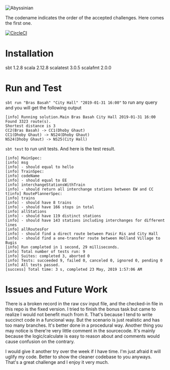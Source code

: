 ![Abyssinian](http://www.pethealthnetwork.com/sites/default/files/styles/large/public/the-abyssinian.jpg "Abyssinian Cat")

The codename indicates the order of the accepted challenges. Here comes the first one.

[![CircleCI](https://circleci.com/gh/zh3w4ng/abyssinian.svg?style=svg)](https://circleci.com/gh/zh3w4ng/abyssinian)

# Installation

sbt 1.2.8
scala 2.12.8
scalatest 3.0.5
scalafmt 2.0.0

# Run and Test

`sbt run "Bras Basah" "City Hall" "2019-01-31 16:00"` to run any query and you will get the following output
```
[info] Running solution.Main Bras Basah City Hall 2019-01-31 16:00
Found 3323 route(s).
Shortest distance is 3
CC2(Bras Basah) -> CC1(Dhoby Ghaut)
CC1(Dhoby Ghaut) -> NS24(Dhoby Ghaut)
NS24(Dhoby Ghaut) -> NS25(City Hall)
```

`sbt test` to run unit tests. And here is the test result.
```
[info] MainSpec:
[info] msg
[info] - should equal to hello
[info] TrainSpec:
[info] codeName
[info] - should equal to EE
[info] interchangeStationsWithTrain
[info] - should return all interchange stations between EW and CC
t[info] RoutePlannerSpec:
[info] trains
[info] - should have 8 trains
[info] - should have 166 stops in total
[info] allStations
[info] - should have 119 distinct stations
[info] - should have 143 stations including interchanges for different lines
[info] allRoutesFor
[info] - should find a direct route between Pasir Ris and City Hall
[info] - should find a one-transfer route between Holland Village to Bugis
[info] Run completed in 1 second, 29 milliseconds.
[info] Total number of tests run: 9
[info] Suites: completed 3, aborted 0
[info] Tests: succeeded 9, failed 0, canceled 0, ignored 0, pending 0
[info] All tests passed.
[success] Total time: 3 s, completed 23 May, 2019 1:57:06 AM
```
# Issues and Future Work

There is a broken record in the raw csv input file, and the checked-in file in this repo is the fixed version. I tried to finish the bonus task but came to realize I would not benefit much from it. That's because I tend to write succinct code in a funcional way. But the scenario is just realistic and has too many branches. It's better done in a procedural way. Another thing you may notice is there're very little comment in the sourcecode. It's mainly because the logic/calculate is easy to reason about and comments would cause confusion on the contrary.

I would give it another try over the week if I have time. I'm just afraid it will uglify my code. Better to show the cleaner codebase to you anyways. That's a great challenge and I enjoy it very much.

